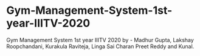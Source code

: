 # Gym-Management-System-1st-year-IIITV-2020
Gym Management System 1st year IIITV 2020
by - Madhur Gupta, Lakshay Roopchandani, Kurakula Raviteja, Linga Sai Charan Preet Reddy and Kunal.
